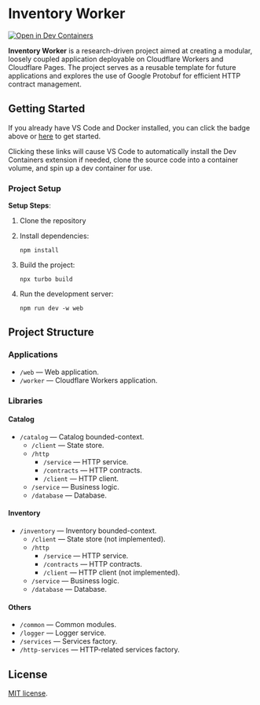 # Inventory Worker

[![Open in Dev Containers](https://img.shields.io/static/v1?label=Dev%20Containers&message=Open&color=blue)](https://vscode.dev/redirect?url=vscode://ms-vscode-remote.remote-containers/cloneInVolume?url=https://github.com/arthurgubaidullin/inventory-worker)

**Inventory Worker** is a research-driven project aimed at creating a modular, loosely coupled application deployable on Cloudflare Workers and Cloudflare Pages. The project serves as a reusable template for future applications and explores the use of Google Protobuf for efficient HTTP contract management.

## Getting Started

If you already have VS Code and Docker installed, you can click the badge above or [here](https://vscode.dev/redirect?url=vscode://ms-vscode-remote.remote-containers/cloneInVolume?url=https://github.com/arthurgubaidullin/inventory-worker) to get started.

Clicking these links will cause VS Code to automatically install the Dev Containers extension if needed, clone the source code into a container volume, and spin up a dev container for use.

### Project Setup

**Setup Steps**:

1. Clone the repository

1. Install dependencies:

   `npm install`

1. Build the project:

   `npx turbo build`

1. Run the development server:

   `npm run dev -w web`

## Project Structure

### Applications

- `/web` — Web application.
- `/worker` — Cloudflare Workers application.

### Libraries

#### Catalog

- `/catalog` — Catalog bounded-context.
  - `/client` — State store.
  - `/http`
    - `/service` — HTTP service.
    - `/contracts` — HTTP contracts.
    - `/client` — HTTP client.
  - `/service` — Business logic.
  - `/database` — Database.

#### Inventory

- `/inventory` — Inventory bounded-context.
  - `/client` — State store (not implemented).
  - `/http`
    - `/service` — HTTP service.
    - `/contracts` — HTTP contracts.
    - `/client` — HTTP client (not implemented).
  - `/service` — Business logic.
  - `/database` — Database.

#### Others

- `/common` — Common modules.
- `/logger` — Logger service.
- `/services` — Services factory.
- `/http-services` — HTTP-related services factory.

## License

[MIT license](LICENSE).
